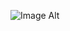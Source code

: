 ![Image Alt]([image_url](https://github.com/meows12/imagediscord/blob/14e78cebb9857f6d9049e7632ae6d0500a131a8e/overlay.png))
